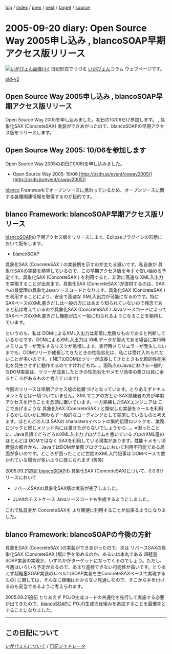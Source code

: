 [top](https://igapyon.github.io/diary/) 
 / [index](https://igapyon.github.io/diary/2005/index.html) 
 / [prev](https://igapyon.github.io/diary/2005/ig050918.html) 
 / [next](https://igapyon.github.io/diary/2005/ig050922.html) 
 / [target](https://igapyon.github.io/diary/2005/ig050920.html) 
 / [source](https://github.com/igapyon/diary/blob/gh-pages/2005/ig050920.html.src.md) 

2005-09-20 diary: Open Source Way 2005申し込み , blancoSOAP早期アクセス版リリース
=====================================================================================================
[![いがぴょん画像(小)](https://igapyon.github.io/diary/images/iga200306s.jpg "いがぴょん")](https://igapyon.github.io/diary/memo/memoigapyon.html) 日記形式でつづる [いがぴょん](https://igapyon.github.io/diary/memo/memoigapyon.html)コラム ウェブページです。

[old-v2](ig050920-orig.html)

## Open Source Way 2005申し込み , blancoSOAP早期アクセス版リリース

Open Source Way 2005を申し込みました。初日の10/06だけ参加します。 , 具象化SAX (ConcreteSAX) 実装ができあがったので、blancoSOAPの早期アクセス版をリリースします。


## Open Source Way 2005: 10/06を参加します

Open Source Way 2005の初日(10/06)を申し込みました。

* Open Source Way 2005: 10/06
  [http://osdn.jp/event/osway2005/](http://osdn.jp/event/osway2005/)

[blanco](http://www.igapyon.jp/blanco/blanco.ja.html) Frameworkでオープンソースに携わっているため、オープンソースに関する各種関連情報を取得するのが目的です。

## blanco Framework: blancoSOAP早期アクセス版リリース

[blancoSOAP](http://www.igapyon.jp/blanco/blancosoap.html)の早期アクセス版をリリースします。Eclipseプラグインの形態において配布します。

* [blancoSOAP](http://www.igapyon.jp/blanco/blancosoap.html)

具象化SAX (ConcreteSAX ) の実装例を示すのが主たる狙いです。私自身が 具象化SAXの実装を熱望しているので、この早期アクセス版を今すぐ使い始める予定です。具象化SAX
(ConcreteSAX ) を利用すると、非常に高速な XML入出力を実現することが出来ます。具象化SAX (ConcreteSAX )が提供するのは、SAXへの最低限の具象化Javaソースコードとなります。具象化SAX
(ConcreteSAX )を利用することにより、安全で高速な XML入出力が可能になるのです。特に SAXベースのXML書きだしは一般の方にはあまり知られていないので残念であると私は考えているので具象化SAX (ConcreteSAX ) JavaソースコードによってSAXベースのXML書きだし機能が広く一般に知られるようになることを期待しています。

というのも、私は DOMによるXML入出力は非常に危険なものであると判断しているからです。DOMによるXML入出力は XMLデータが膨大である場合に実行時メモリエラーが発生するリスクが急増します。実行時メモリエラーが発生しないまでも、DOMツリーが成長してきたときの性能劣化は、私には受け入れられないことが多いのです。(.NETのDOMはツリーが成長してきたときも比較的性能劣化を発生させずに動作するのですけれどもね…。現時点のJavaにおける一般的なDOM実装は、ツリーが成長したときの性能劣化やメモリ効率の悪さは目に余るところがあるものと考えています)

今回のリリースは早期アクセス版の位置づけとなっています。とりあえずドキュメントなどは一切ついていません。XMLマニアの方とか SAX熟練者の方が早期アクセスを行うことを念頭に置いています。一方熟練したSAXエンジニアは ここであげるような 具象化SAX (ConcreteSAX ) と類似した実装をツールを利用するかしないかに関わらず一般的なコーディングとして実施しているものと考えます。ほとんどの人は
SAXの charactersイベントの集約処理ロジックを、業務ロジックと同じメソッド内には書きたがらないでしょうから…。※困ったことに、Java言語でどろどろのXML入出力プログラムを書いているプロのXML屋のほとんどは DOMではなく SAXを利用している現実があります。性能＋メモリ消費量の都合から、JavaではDOMが業務プログラムにおいて利用不可能である局面が多いのです。ところが困ったことに世間のXML入門記事は
DOMベースで書かれている場合が多いように感じられます (苦笑)

2005.09.21追記 [blancoSOAP](http://www.igapyon.jp/blanco/blancosoap.html)の 具象化SAX (ConcreteSAX)について、0.0.8リリースにおいて

* リバースSAXの具象化SAX版の実装が完了しました。
  
* JUnitのテストケース Javaソースコードも生成するようにしました。

これで私自身が ConcreteSAXを より簡便に利用することが出来るようになりました。

## blanco Framework: blancoSOAPの今後の方針

具象化SAX (ConcreteSAX )の実装ができあがったので、次は リバースSAXの具象化SAX (ConcreteSAX )版に手を染めるのか、あるいは本丸である 超軽量SOAP実装の実現か、いずれかがターゲットになってくるのでしょう。ただし、今週はいろいろ予定があるので、あまり進捗できない可能性が高いです。とりあえず超軽量SOAP実装のレベル1 (SOAP実装を生ConcreteSAXベースで実現するもの) に関しては、そんなに稼働はかからない見通しなので、そこから手を付けるのも妥当であるように考えられます。

2005.09.21追記 とりあえず POJO生成コードの共通化を先行して実施する必要が出てきたので、[blancoSOAP](http://www.igapyon.jp/blanco/blancosoap.html)に POJO生成の仕組みを追加することを最優先とすることになりました。

----------------------------------------------------------------------------------------------------

## この日記について
[いがぴょんについて](https://igapyon.github.io/diary/memo/memoigapyon.html) / [日記ジェネレータ](https://github.com/igapyon/igapyonv3)
